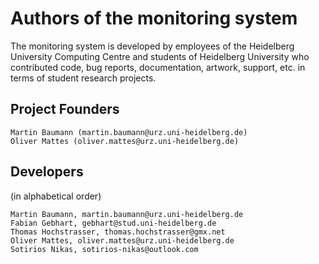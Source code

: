 # Authors of the monitoring system

The monitoring system is developed by employees of the Heidelberg University Computing Centre and students of Heidelberg University who contributed code, bug reports, documentation, artwork, support, etc. in terms of student research projects.

## Project Founders

    Martin Baumann (martin.baumann@urz.uni-heidelberg.de)
    Oliver Mattes (oliver.mattes@urz.uni-heidelberg.de)

## Developers

(in alphabetical order)

    Martin Baumann, martin.baumann@urz.uni-heidelberg.de
    Fabian Gebhart, gebhart@stud.uni-heidelberg.de
    Thomas Hochstrasser, thomas.hochstrasser@gmx.net
    Oliver Mattes, oliver.mattes@urz.uni-heidelberg.de
    Sotirios Nikas, sotirios-nikas@outlook.com


